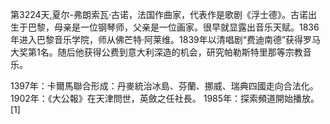 第3224天,夏尔-弗朗索瓦·古诺，法国作曲家，代表作是歌剧《浮士德》。古诺出生于巴黎，母亲是一位钢琴师，父亲是一位画家。很早就显露出音乐天赋。1836年进入巴黎音乐学院，师从佛芒特·阿莱维。1839年以清唱剧“费迪南德”获得罗马大奖第1名。随后他获得公费到意大利深造的机会，研究帕勒斯特里那等宗教音乐。

1397年：卡爾馬聯合形成：丹麥統治冰島、芬蘭、挪威、瑞典四國走向合法化。
1902年：《大公報》在天津問世，英斂之任社長。
1985年：探索頻道開始播放。[1]
